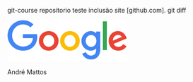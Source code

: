 git-course
repositorio teste
inclusão site [github.com].
git diff
<html>
    <head>
    <img alt="Google" height="92" id="hplogo" src="googlelogo_color_272x92dp.png" 
    </head>
    <body>
        <p>André Mattos</p>
    </body>
</html>

